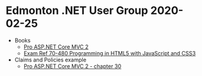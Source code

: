 # Edmonton .NET User Group 2020-02-25

* Books
  * [Pro ASP.NET Core MVC 2](https://www.apress.com/gp/book/9781484231494)
  * [Exam Ref 70-480 Programming in HTML5 with JavaScript and CSS3](https://www.microsoftpressstore.com/store/exam-ref-70-480-programming-in-html5-with-javascript-9780735676633)
* Claims and Policies example
  * [Pro ASP.NET Core MVC 2 - chapter 30](https://github.com/Apress/pro-asp.net-core-mvc-2/tree/master/30%20-%20Advanced%20Identity/Users)
